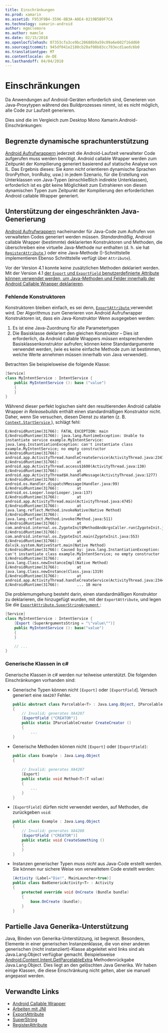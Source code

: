 ```yaml
---
title: Einschränkungen
ms.prod: xamarin
ms.assetid: F953F9B4-3596-8B3A-A8E4-8219B5B9F7CA
ms.technology: xamarin-android
author: mgmclemore
ms.author: mamcle
ms.date: 02/15/2018
ms.openlocfilehash: 07353cfa3ce9bc20688b9a59c09a6e602f16dd60
ms.sourcegitcommit: 945df041e2180cb20af08b83cc703ecd1aedc6b0
ms.translationtype: MT
ms.contentlocale: de-DE
ms.lasthandoff: 04/04/2018
---
```

# <a name="limitations"></a>Einschränkungen

Da Anwendungen auf Android-Geräten erforderlich sind, Generieren von Java-Proxytypen während des Buildprozesses nimmt, ist es nicht möglich, alle Code zur Laufzeit generieren.

Dies sind die im Vergleich zum Desktop Mono Xamarin.Android-Einschränkungen:


## <a name="limited-dynamic-language-support"></a>Begrenzte dynamische sprachunterstützung

 [Android Aufrufwrappern](~/android/platform/java-integration/android-callable-wrappers.md) jederzeit die Android-Laufzeit verwalteter Code aufgerufen muss werden benötigt. Android callable Wrapper werden zum Zeitpunkt der Kompilierung generiert basierend auf statische Analyse von IL. Das Ergebnis dieses: Sie *kann nicht* orientieren dynamische Sprachen (IronPython, IronRuby, usw.) in jedem Szenario, für die Erstellung von Unterklassen von Java-Typen (einschließlich indirekte Unterklassen), erforderlich ist es gibt keine Möglichkeit zum Extrahieren von diesen dynamischen Typen zum Zeitpunkt der Kompilierung den erforderlichen Android callable Wrapper generiert.


## <a name="limited-java-generation-support"></a>Unterstützung der eingeschränkten Java-Generierung

[Android Aufrufwrappern](~/android/platform/java-integration/android-callable-wrappers.md) nacheinander für Java-Code zum Aufrufen von verwalteten Codes generiert werden müssen. *Standardmäßig*, Android callable Wrapper (bestimmte) deklarierten Konstruktoren und Methoden, die überschreiben eine virtuelle Java-Methode nur enthalten (d. h. sie hat [ `RegisterAttribute` ](https://developer.xamarin.com/api/type/Android.Runtime.RegisterAttribute/)) oder eine Java-Methode ()-Schnittstelle implementieren Ebenso Schnittstelle verfügt über `Attribute`).
  
Vor der Version 4.1 konnte keine zusätzlichen Methoden deklariert werden. Mit der Version 4.1 [der `Export` und `ExportField` benutzerdefinierte Attribute können verwendet werden, um Java-Methoden und Felder innerhalb der Android Callable Wrapper deklarieren](~/android/platform/java-integration/working-with-jni.md).

### <a name="missing-constructors"></a>Fehlende Konstruktoren

Konstruktoren bleiben einfach, es sei denn, [ `ExportAttribute` ](https://developer.xamarin.com/api/type/Java.Interop.ExportAttribute) verwendet wird. Der Algorithmus zum Generieren von Android Aufrufwrapper Konstruktoren ist, dass ein Java-Konstruktor Wenn ausgegeben werden:

1. Es ist eine Java-Zuordnung für alle Parametertypen
2. Die Basisklasse deklariert den gleichen Konstruktor &ndash; Dies ist erforderlich, da Android callable Wrappers *müssen* entsprechenden Basisklassenkonstruktor aufrufen; können keine Standardargumente verwendet werden, (wie es keine einfache Methode zum ist bestimmen, welche Werte annehmen müssen innerhalb von Java verwendet).

Betrachten Sie beispielsweise die folgende Klasse:

```csharp
[Service]
class MyIntentService : IntentService {
    public MyIntentService (): base ("value")
    {
    }
}
```

Während dieser perfekt logischen sieht den resultierenden Android callable Wrapper *in Releasebuilds* enthält einen standardmäßigen Konstruktor nicht. Daher, wenn Sie versuchen, diesen Dienst zu starten (z. B. [ `Context.StartService` ](https://developer.xamarin.com/api/member/Android.Content.Context.StartService/p/Android.Content.Intent/)), schlägt fehl:

```shell
E/AndroidRuntime(31766): FATAL EXCEPTION: main
E/AndroidRuntime(31766): java.lang.RuntimeException: Unable to instantiate service example.MyIntentService: java.lang.InstantiationException: can't instantiate class example.MyIntentService; no empty constructor
E/AndroidRuntime(31766):        at android.app.ActivityThread.handleCreateService(ActivityThread.java:2347)
E/AndroidRuntime(31766):        at android.app.ActivityThread.access$1600(ActivityThread.java:130)
E/AndroidRuntime(31766):        at android.app.ActivityThread$H.handleMessage(ActivityThread.java:1277)
E/AndroidRuntime(31766):        at android.os.Handler.dispatchMessage(Handler.java:99)
E/AndroidRuntime(31766):        at android.os.Looper.loop(Looper.java:137)
E/AndroidRuntime(31766):        at android.app.ActivityThread.main(ActivityThread.java:4745)
E/AndroidRuntime(31766):        at java.lang.reflect.Method.invokeNative(Native Method)
E/AndroidRuntime(31766):        at java.lang.reflect.Method.invoke(Method.java:511)
E/AndroidRuntime(31766):        at com.android.internal.os.ZygoteInit$MethodAndArgsCaller.run(ZygoteInit.java:786)
E/AndroidRuntime(31766):        at com.android.internal.os.ZygoteInit.main(ZygoteInit.java:553)
E/AndroidRuntime(31766):        at dalvik.system.NativeStart.main(Native Method)
E/AndroidRuntime(31766): Caused by: java.lang.InstantiationException: can't instantiate class example.MyIntentService; no empty constructor
E/AndroidRuntime(31766):        at java.lang.Class.newInstanceImpl(Native Method)
E/AndroidRuntime(31766):        at java.lang.Class.newInstance(Class.java:1319)
E/AndroidRuntime(31766):        at android.app.ActivityThread.handleCreateService(ActivityThread.java:2344)
E/AndroidRuntime(31766):        ... 10 more
```

Die problemumgehung besteht darin, einen standardmäßigen Konstruktor zu deklarieren, die hinzugefügt wurden, mit der `ExportAttribute`, und legen Sie die [ `ExportAttribute.SuperStringArgument` ](https://developer.xamarin.com/api/property/Java.Interop.ExportAttribute.SuperArgumentsString/): 

```csharp
[Service]
class MyIntentService : IntentService {
    [Export (SuperArgumentsString = "\"value\"")]
    public MyIntentService (): base("value")
    {
    }

    // ...
}
```


### <a name="generic-c-classes"></a>Generische Klassen in c#

Generische Klassen in c# werden nur teilweise unterstützt. Die folgenden Einschränkungen vorhanden sind:


-   Generische Typen können nicht `[Export]` oder `[ExportField`]. Versuch generiert eine `XA4207` Fehler.

    ```csharp
    public abstract class Parcelable<T> : Java.Lang.Object, IParcelable
    {
        // Invalid; generates XA4207
        [ExportField ("CREATOR")]
        public static IParcelableCreator CreateCreator ()
        {
            ...
    }
    ```

-   Generische Methoden können nicht `[Export]` oder `[ExportField]`:

    ```csharp
    public class Example : Java.Lang.Object
    {
        
        // Invalid; generates XA4207
        [Export]
        public static void Method<T>(T value)
        {
            ...
        }
    }
    ```

-   `[ExportField]` dürfen nicht verwendet werden, auf Methoden, die zurückgeben `void`:

    ```csharp
    public class Example : Java.Lang.Object
    {
        // Invalid; generates XA4208
        [ExportField ("CREATOR")]
        public static void CreateSomething ()
        {
        }
    }
    ```

-   Instanzen generischer Typen _muss nicht_ aus Java-Code erstellt werden.
    Sie können nur sichere Weise von verwaltetem Code erstellt werden:

    ```csharp
    [Activity (Label="Die!", MainLauncher=true)]
    public class BadGenericActivity<T> : Activity
    {
        protected override void OnCreate (Bundle bundle)
        {
            base.OnCreate (bundle);
        }
    }
    ```


## <a name="partial-java-generics-support"></a>Partielle Java Generika-Unterstützung

Java, Binden von Generika-Unterstützung, ist begrenzt. Besonders, Elemente in einer generischen Instanzenklasse, die von einer anderen generischen (nicht instanziiert)-Klasse abgeleitet wird links sind als Java.Lang.Object verfügbar gemacht. Beispielsweise [Android.Content.Intent.GetParcelableExtra](https://developer.xamarin.com/api/member/Android.Content.Intent.GetParcelableExtra/p/System.String/) Methodenrückgabe Java.Lang.Object. Dies liegt an den gelöschten Java Generika.
Wir haben einige Klassen, die diese Einschränkung nicht gelten, aber sie manuell angepasst werden.


## <a name="related-links"></a>Verwandte Links

- [Android Callable Wrapper](~/android/platform/java-integration/android-callable-wrappers.md)
- [Arbeiten mit JNI](~/android/platform/java-integration/working-with-jni.md)
- [ExportAttribute](https://developer.xamarin.com/api/type/Java.Interop.ExportAttribute/)
- [SuperString](https://developer.xamarin.com/api/property/Java.Interop.ExportAttribute.SuperArgumentsString/)
- [RegisterAttribute](https://developer.xamarin.com/api/type/Android.Runtime.RegisterAttribute/)
